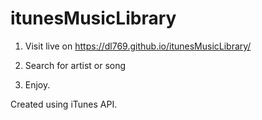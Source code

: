# itunesMusicLibrary

1. Visit live on https://dl769.github.io/itunesMusicLibrary/

2. Search for artist or song

3. Enjoy.


Created using iTunes API.
